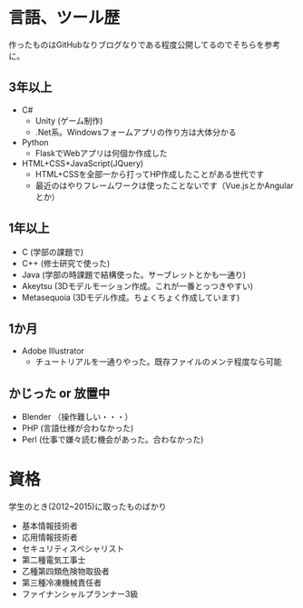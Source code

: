 
# 言語、ツール歴
作ったものはGitHubなりブログなりである程度公開してるのでそちらを参考に。

## 3年以上
* C#
    * Unity (ゲーム制作)
    * .Net系。Windowsフォームアプリの作り方は大体分かる
* Python
    * FlaskでWebアプリは何個か作成した
* HTML+CSS+JavaScript(JQuery)  
    * HTML+CSSを全部一から打ってHP作成したことがある世代です
    * 最近のはやりフレームワークは使ったことないです（Vue.jsとかAngularとか）

## 1年以上
* C (学部の課題で)
* C++ (修士研究で使った)
* Java (学部の時課題で結構使った。サーブレットとかも一通り)
* Akeytsu (3Dモデルモーション作成。これが一番とっつきやすい)
* Metasequoia (3Dモデル作成。ちょくちょく作成しています)

## 1か月
* Adobe Illustrator
    * チュートリアルを一通りやった。既存ファイルのメンテ程度なら可能

## かじった or 放置中
* Blender （操作難しい・・・）
* PHP (言語仕様が合わなかった)
* Perl (仕事で嫌々読む機会があった。合わなかった)

# 資格
学生のとき(2012~2015)に取ったものばかり

  * 基本情報技術者
  * 応用情報技術者
  * セキュリティスペシャリスト
  * 第二種電気工事士
  * 乙種第四類危険物取扱者
  * 第三種冷凍機械責任者
  * ファイナンシャルプランナー3級
